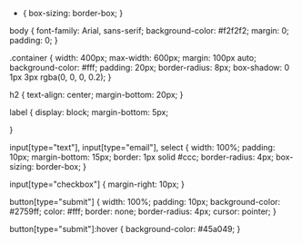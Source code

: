 * {
    box-sizing: border-box;
}

body {
    font-family: Arial, sans-serif;
    background-color: #f2f2f2;
    margin: 0;
    padding: 0;
}

.container {
    width: 400px;
    max-width: 600px;
    margin: 100px auto;
    background-color: #fff;
    padding: 20px;
    border-radius: 8px;
    box-shadow: 0 1px 3px rgba(0, 0, 0, 0.2);
}

h2 {
    text-align: center;
    margin-bottom: 20px;
}

label {
    display: block;
    margin-bottom: 5px;
    
}

input[type="text"],
input[type="email"],
select {
    width: 100%;
    padding: 10px;
    margin-bottom: 15px;
    border: 1px solid #ccc;
    border-radius: 4px;
    box-sizing: border-box;
}

input[type="checkbox"] {
    margin-right: 10px;
}

button[type="submit"] {
    width: 100%;
    padding: 10px;
    background-color: #2759ff;
    color: #fff;
    border: none;
    border-radius: 4px;
    cursor: pointer;
}

button[type="submit"]:hover {
    background-color: #45a049;
}

